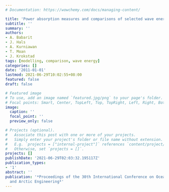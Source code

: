 ```yaml
---
# Documentation: https://wowchemy.com/docs/managing-content/

title: 'Power absorption measures and comparisons of selected wave energy converters'
subtitle: ''
summary: ''
authors:
- A. Babarit
- J. Hals
- A. Kurniawan
- T. Moan
- J. Krokstad
tags: [modelling, comparison, wave energy]
categories: []
date: '2011-01-01'
lastmod: 2021-06-29T10:02:55+08:00
featured: false
draft: false

# Featured image
# To use, add an image named `featured.jpg/png` to your page's folder.
# Focal points: Smart, Center, TopLeft, Top, TopRight, Left, Right, BottomLeft, Bottom, BottomRight.
image:
  caption: ''
  focal_point: ''
  preview_only: false

# Projects (optional).
#   Associate this post with one or more of your projects.
#   Simply enter your project's folder or file name without extension.
#   E.g. `projects = ["internal-project"]` references `content/project/deep-learning/index.md`.
#   Otherwise, set `projects = []`.
projects: []
publishDate: '2021-06-29T02:03:32.195117Z'
publication_types:
- '1'
abstract: ''
publication: '*Proceedings of the 30th International Conference on Ocean, Offshore
  and Arctic Engineering*'
---
```

